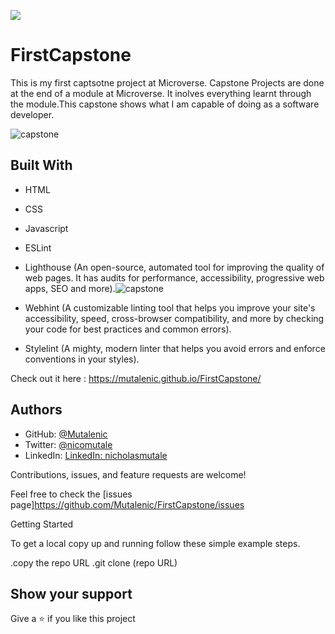 ![](https://img.shields.io/badge/Microverse-blueviolet)

# FirstCapstone

This is my first captsotne project at Microverse. Capstone Projects are done at the end of a module at Microverse. It inolves everything learnt through the module.This capstone shows what I am capable of doing as a software developer.


![capstone](https://user-images.githubusercontent.com/19844175/152653426-c38a0003-65cc-45e1-b7f5-f7ca329127e6.png)

## Built With

- HTML
- CSS
- Javascript
- ESLint
- Lighthouse (An open-source, automated tool for improving the quality of web pages. It has audits for performance, accessibility, progressive web apps, SEO and more).![capstone](https://user-images.githubusercontent.com/19844175/152653368-67d03996-d0c5-4b2a-8cc5-270209126836.png)

- Webhint (A customizable linting tool that helps you improve your site's accessibility, speed, cross-browser compatibility, and more by checking your code for best practices and common errors).
- Stylelint (A mighty, modern linter that helps you avoid errors and enforce conventions in your styles).



Check out it here : https://mutalenic.github.io/FirstCapstone/


## Authors

- GitHub: [@Mutalenic](https://github.com/Mutalenic)
- Twitter: [@nicomutale](https://twitter.com/nicomutale)
- LinkedIn: [LinkedIn: nicholasmutale](https://www.linkedin.com/in/nicholas-mutale-715714124/)


Contributions, issues, and feature requests are welcome!

Feel free to check the [issues page]https://github.com/Mutalenic/FirstCapstone/issues

Getting Started

To get a local copy up and running follow these simple example steps.

.copy the repo URL
.git clone (repo URL)

## Show your support

Give a ⭐️ if you like this project
